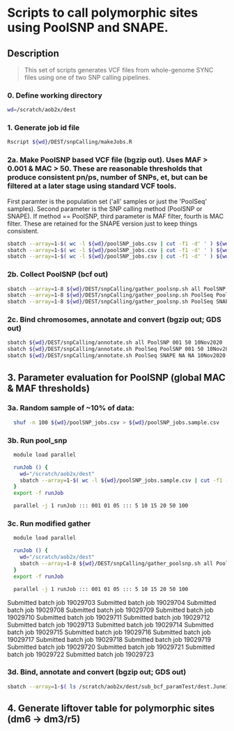 # Scripts to call polymorphic sites using PoolSNP and SNAPE.

## Description
> This set of scripts generates VCF files from whole-genome SYNC files using one of two SNP calling pipelines.

### 0. Define working directory
```bash
wd=/scratch/aob2x/dest
```

### 1. Generate job id file
```bash
Rscript ${wd}/DEST/snpCalling/makeJobs.R
```

### 2a. Make PoolSNP based VCF file (bgzip out). Uses MAF > 0.001 & MAC > 50. These are reasonable thresholds that produce consistent pn/ps, number of SNPs, et, but can be filtered at a later stage using standard VCF tools. </br>
First paramter is the population set ('all' samples or just the 'PoolSeq' samples). Second parameter is the SNP calling method (PoolSNP or SNAPE). If method == PoolSNP, third parameter is MAF filter, fourth is MAC filter. These are retained for the SNAPE version just to keep things consistent.

```bash
sbatch --array=1-$( wc -l ${wd}/poolSNP_jobs.csv | cut -f1 -d' ' ) ${wd}/DEST/snpCalling/run_poolsnp.sh all PoolSNP 001 50 10Nov2020
sbatch --array=1-$( wc -l ${wd}/poolSNP_jobs.csv | cut -f1 -d' ' ) ${wd}/DEST/snpCalling/run_poolsnp.sh PoolSeq PoolSNP 001 50 10Nov2020
sbatch --array=1-$( wc -l ${wd}/poolSNP_jobs.csv | cut -f1 -d' ' ) ${wd}/DEST/snpCalling/run_poolsnp.sh PoolSeq SNAPE NA NA 10Nov2020
```

### 2b. Collect PoolSNP (bcf out)
```bash
sbatch --array=1-8 ${wd}/DEST/snpCalling/gather_poolsnp.sh all PoolSNP 001 50 10Nov2020
sbatch --array=1-8 ${wd}/DEST/snpCalling/gather_poolsnp.sh PoolSeq PoolSNP 001 50 10Nov2020
sbatch --array=1-8 ${wd}/DEST/snpCalling/gather_poolsnp.sh PoolSeq SNAPE NA NA 10Nov2020
```


### 2c. Bind chromosomes, annotate and convert (bgzip out; GDS out)
```bash
sbatch ${wd}/DEST/snpCalling/annotate.sh all PoolSNP 001 50 10Nov2020
sbatch ${wd}/DEST/snpCalling/annotate.sh PoolSeq PoolSNP 001 50 10Nov2020
sbatch ${wd}/DEST/snpCalling/annotate.sh PoolSeq SNAPE NA NA 10Nov2020
```



## 3. Parameter evaluation for PoolSNP (global MAC & MAF thresholds)
### 3a. Random sample of ~10% of data:
```bash
  shuf -n 100 ${wd}/poolSNP_jobs.csv > ${wd}/poolSNP_jobs.sample.csv
```

### 3b. Run pool_snp
```bash
  module load parallel

  runJob () {
    wd="/scratch/aob2x/dest"
    sbatch --array=1-$( wc -l ${wd}/poolSNP_jobs.sample.csv | cut -f1 -d' ' ) ${wd}/DEST/snpCalling/run_poolsnp.sh all PoolSNP ${1} ${2} paramTest
  }
  export -f runJob

  parallel -j 1 runJob ::: 001 01 05 ::: 5 10 15 20 50 100
```

### 3c. Run modified gather
```bash
  module load parallel

  runJob () {
    wd="/scratch/aob2x/dest"
    sbatch --array=1-8 ${wd}/DEST/snpCalling/gather_poolsnp.sh all PoolSNP ${1} ${2} paramTest
  }
  export -f runJob

  parallel -j 1 runJob ::: 001 01 05 ::: 5 10 15 20 50 100
```
Submitted batch job 19029703
Submitted batch job 19029704
Submitted batch job 19029708
Submitted batch job 19029709
Submitted batch job 19029710
Submitted batch job 19029711
Submitted batch job 19029712
Submitted batch job 19029713
Submitted batch job 19029714
Submitted batch job 19029715
Submitted batch job 19029716
Submitted batch job 19029717
Submitted batch job 19029718
Submitted batch job 19029719
Submitted batch job 19029720
Submitted batch job 19029721
Submitted batch job 19029722
Submitted batch job 19029723







### 3d. Bind, annotate and convert (bgzip out; GDS out)
```bash
sbatch --array=1-$( ls /scratch/aob2x/dest/sub_bcf_paramTest/dest.June14_2020.maf001.*.paramTest.bcf | rev | cut -d'.' -f3,4 | rev | sort | uniq | awk '{print NR}' | tail -n1 ) ${wd}/DEST/snpCalling/annotate_paramtest.sh
```


## 4. Generate liftover table for polymorphic sites (dm6 -> dm3/r5)
